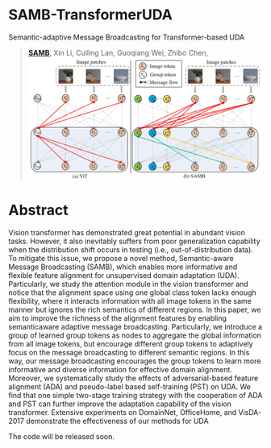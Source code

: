 # SAMB-TransformerUDA
Semantic-adaptive Message Broadcasting for Transformer-based UDA
  
> [**SAMB**](https://arxiv.org/abs/2212.02739), Xin Li, Cuiling Lan, Guoqiang Wei, Zhibo Chen, 
![image](https://github.com/lixinustc/SAMB-TransformerUDA/blob/main/figs/SAMB.png)

# Abstract
Vision transformer has demonstrated great potential
in abundant vision tasks. However, it also inevitably suffers
from poor generalization capability when the distribution shift
occurs in testing (i.e., out-of-distribution data). To mitigate this
issue, we propose a novel method, Semantic-aware Message
Broadcasting (SAMB), which enables more informative and
flexible feature alignment for unsupervised domain adaptation
(UDA). Particularly, we study the attention module in the vision
transformer and notice that the alignment space using one global
class token lacks enough flexibility, where it interacts information
with all image tokens in the same manner but ignores the rich
semantics of different regions. In this paper, we aim to improve
the richness of the alignment features by enabling semanticaware adaptive message broadcasting. Particularly, we introduce
a group of learned group tokens as nodes to aggregate the
global information from all image tokens, but encourage different
group tokens to adaptively focus on the message broadcasting to
different semantic regions. In this way, our message broadcasting
encourages the group tokens to learn more informative and
diverse information for effective domain alignment. Moreover,
we systematically study the effects of adversarial-based feature
alignment (ADA) and pseudo-label based self-training (PST) on
UDA. We find that one simple two-stage training strategy with
the cooperation of ADA and PST can further improve the adaptation capability of the vision transformer. Extensive experiments
on DomainNet, OfficeHome, and VisDA-2017 demonstrate the
effectiveness of our methods for UDA


The code will be released soon.
